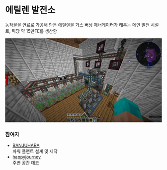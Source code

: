 # 에틸렌 발전소

농작물을 연료로 가공해 만든 에틸렌을 가스 버닝 제너레이터가 태우는 메인 발전 시설로, 틱당 약 15만FE를 생산함

![메인](../../asset/systems/mk_ethylene_generator/main.jpg)

### 참여자
<!-- player_desc_open -->
- [BANJUHARA](../members/BANJUHARA.md)  
파워 플랜트 설계 및 제작
- [happyjourney](../members/happyjourney.md)  
주변 공간 데코
<!-- player_desc_close-->